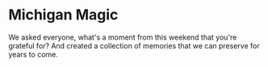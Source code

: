 # Michigan Magic

We asked everyone, what's a moment from this weekend that you're grateful for? And created a collection of memories that we can preserve for years to come.
